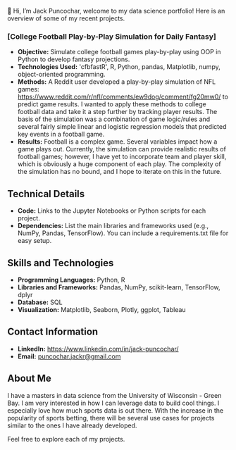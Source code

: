 👋 Hi, I’m Jack Puncochar, welcome to my data science portfolio! Here is an overview of some of my recent projects.

### [College Football Play-by-Play Simulation for Daily Fantasy]

- **Objective:** Simulate college football games play-by-play using OOP in Python to develop fantasy projections. 
- **Technologies Used:** 'cfbfastR', R, Python, pandas, Matplotlib, numpy, object-oriented programming.
- **Methods:** A Reddit user developed a play-by-play simulation of NFL games: https://www.reddit.com/r/nfl/comments/ew9dog/comment/fg20mw0/ to predict game results. I wanted to apply these methods to college football data and take it a step further by tracking player results. The basis of the simulation was a combination of game logic/rules and several fairly simple linear and logistic regression models that predicted key events in a football game. 
- **Results:** Football is a complex game. Several variables impact how a game plays out. Currently, the simulation can provide realistic results of football games; however, I have yet to incorporate team and player skill, which is obviously a huge component of each play. The complexity of the simulation has no bound, and I hope to iterate on this in the future.

## Technical Details

- **Code:** Links to the Jupyter Notebooks or Python scripts for each project.
- **Dependencies:** List the main libraries and frameworks used (e.g., NumPy, Pandas, TensorFlow). You can include a requirements.txt file for easy setup.

## Skills and Technologies

- **Programming Languages:** Python, R
- **Libraries and Frameworks:** Pandas, NumPy, scikit-learn, TensorFlow, dplyr
- **Database:** SQL
- **Visualization:** Matplotlib, Seaborn, Plotly, ggplot, Tableau

## Contact Information

- **LinkedIn:** https://www.linkedin.com/in/jack-puncochar/
- **Email:** puncochar.jackr@gmail.com

## About Me

I have a masters in data science from the University of Wisconsin - Green Bay. I am very interested in how I can leverage data to build cool things. I especially love how much sports data is out there. With the increase in the popularity of sports betting, there will be several use cases for projects similar to the ones I have already developed.

Feel free to explore each of my projects.

<!---
jackpuncochar/jackpuncochar is a ✨ special ✨ repository because its `README.md` (this file) appears on your GitHub profile.
You can click the Preview link to take a look at your changes.
--->
